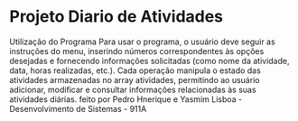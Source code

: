 # Projeto Diario de Atividades
Utilização do Programa
Para usar o programa, o usuário deve seguir as instruções do menu, inserindo números correspondentes às opções desejadas e fornecendo informações solicitadas (como nome da atividade, data, horas realizadas, etc.).
Cada operação manipula o estado das atividades armazenadas no array atividades, permitindo ao usuário adicionar, modificar e consultar informações relacionadas às suas atividades diárias.
feito por Pedro Hnerique e Yasmim Lisboa - Desenvolvimento de Sistemas - 911A
